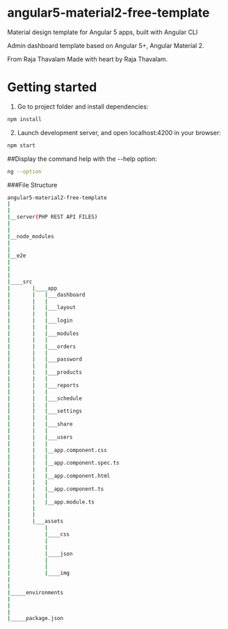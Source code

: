 # angular5-material2-free-template
Material design template for Angular 5 apps, built with Angular CLI

Admin dashboard template based on Angular 5+, Angular Material 2.

From Raja Thavalam
Made with heart by Raja Thavalam.

# Getting started

1. Go to project folder and install dependencies:

```sh
npm install
```

2. Launch development server, and open localhost:4200 in your browser:

```sh
npm start
```

##Display the command help with the  --help option:

```bash
ng --option
```


###File Structure


```bash
angular5-material2-free-template
|
|
|__server(PHP REST API FILES)
|
|
|__node_modules
|
|
|__e2e
|
|
|
|____src
|      	|____app
|      	|	|___dashboard
|		|	|
|		|	|___layout
|		|	|
|		|	|___login
|		|	|		
|		|	|___modules							
|		|	|
|		|	|___orders
|		|	|
|		|	|___password			
|		|	|
|		|	|___products				
|		|	|	
|		|	|___reports
|		|	|
|		|	|___schedule
|		|	|
|		|	|___settings
|		|	|
|		|	|___share
|		|	|
|		|	|___users
|		|	|
|		|	|__app.component.css
|		|	|
|		|	|__app.component.spec.ts
|		|	|
|		|	|__app.component.html
|		|	|
|		|	|__app.component.ts
|		|	|
|		|	|__app.module.ts
|		|
|		|
|		|___assets			
|			|
|    		|____css
|    		|    
|    		|
|    		|____json
|   		|   
|    		|
|    		|____img
|
|
|_____environments
|
|
|
|_____package.json

 ```



